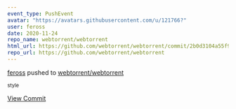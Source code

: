 ```yaml
---
event_type: PushEvent
avatar: "https://avatars.githubusercontent.com/u/121766?"
user: feross
date: 2020-11-24
repo_name: webtorrent/webtorrent
html_url: https://github.com/webtorrent/webtorrent/commit/2b0d3104a55f9b553f641964429e2987d6e52063
repo_url: https://github.com/webtorrent/webtorrent
---
```


<a href='https://github.com/feross' target='_blank'>feross</a> pushed to <a href='https://github.com/webtorrent/webtorrent' target='_blank'>webtorrent/webtorrent</a>

<small>style</small>

<a href='https://github.com/webtorrent/webtorrent/commit/2b0d3104a55f9b553f641964429e2987d6e52063' target='_blank'>View Commit</a>
